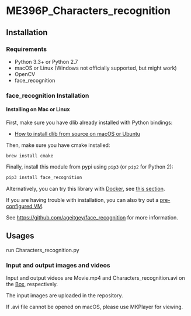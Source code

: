 # ME396P_Characters_recognition

## Installation

### Requirements

  * Python 3.3+ or Python 2.7
  * macOS or Linux (Windows not officially supported, but might work)
  * OpenCV
  * face_recognition

### face_recognition Installation

#### Installing on Mac or Linux

First, make sure you have dlib already installed with Python bindings:

  * [How to install dlib from source on macOS or Ubuntu](https://gist.github.com/ageitgey/629d75c1baac34dfa5ca2a1928a7aeaf)
  
Then, make sure you have cmake installed:  
 
```brew install cmake```

Finally, install this module from pypi using `pip3` (or `pip2` for Python 2):

```bash
pip3 install face_recognition
```

Alternatively, you can try this library with [Docker](https://www.docker.com/), see [this section](#deployment).

If you are having trouble with installation, you can also try out a
[pre-configured VM](https://medium.com/@ageitgey/try-deep-learning-in-python-now-with-a-fully-pre-configured-vm-1d97d4c3e9b).

See https://github.com/ageitgey/face_recognition for more information.

## Usages

run Characters_recognition.py

### Input and output images and videos

Input and output videos are Movie.mp4 and Characters_recognition.avi on the [Box](https://utexas.app.box.com/folder/177206050234?s=558vqe2g22wz5dubw3t5lb4xnl3yn3c7), respectively. 

The input images are uploaded in the repository. 

If .avi file cannot be opened on macOS, please use MKPlayer for viewing. 


